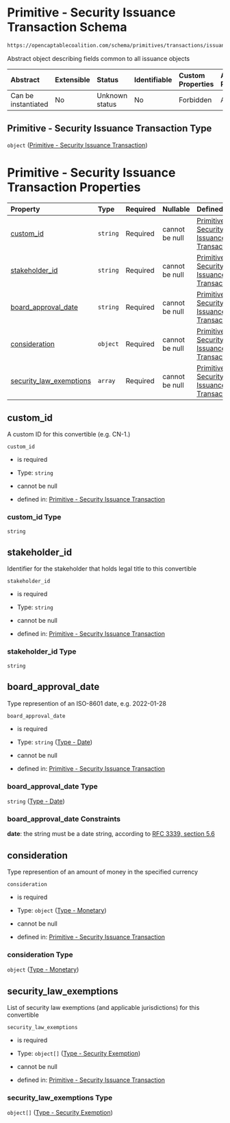 # Primitive - Security Issuance Transaction Schema

```txt
https://opencaptablecoalition.com/schema/primitives/transactions/issuance/BaseIssuance.schema.json
```

Abstract object describing fields common to all issuance objects

| Abstract            | Extensible | Status         | Identifiable | Custom Properties | Additional Properties | Access Restrictions | Defined In                                                                                                                |
| :------------------ | :--------- | :------------- | :----------- | :---------------- | :-------------------- | :------------------ | :------------------------------------------------------------------------------------------------------------------------ |
| Can be instantiated | No         | Unknown status | No           | Forbidden         | Allowed               | none                | [BaseIssuance.schema.json](../../schema/primitives/transactions/issuance/BaseIssuance.schema.json "open original schema") |

## Primitive - Security Issuance Transaction Type

`object` ([Primitive - Security Issuance Transaction](baseissuance.md))

# Primitive - Security Issuance Transaction Properties

| Property                                            | Type     | Required | Nullable       | Defined by                                                                                                                                                                                                                                                    |
| :-------------------------------------------------- | :------- | :------- | :------------- | :------------------------------------------------------------------------------------------------------------------------------------------------------------------------------------------------------------------------------------------------------------ |
| [custom_id](#custom_id)                             | `string` | Required | cannot be null | [Primitive - Security Issuance Transaction](baseissuance-properties-custom_id.md "https://opencaptablecoalition.com/schema/primitives/transactions/issuance/BaseIssuance.schema.json#/properties/custom_id")                                                  |
| [stakeholder_id](#stakeholder_id)                   | `string` | Required | cannot be null | [Primitive - Security Issuance Transaction](baseissuance-properties-stakeholder_id.md "https://opencaptablecoalition.com/schema/primitives/transactions/issuance/BaseIssuance.schema.json#/properties/stakeholder_id")                                        |
| [board_approval_date](#board_approval_date)         | `string` | Required | cannot be null | [Primitive - Security Issuance Transaction](eventdrivenvestingcondition-properties-event_occurred-oneof-type---date.md "https://opencaptablecoalition.com/schema/types/Date.schema.json#/properties/board_approval_date")                                     |
| [consideration](#consideration)                     | `object` | Required | cannot be null | [Primitive - Security Issuance Transaction](basetransfer-properties-type---monetary.md "https://opencaptablecoalition.com/schema/types/Monetary.schema.json#/properties/consideration")                                                                       |
| [security_law_exemptions](#security_law_exemptions) | `array`  | Required | cannot be null | [Primitive - Security Issuance Transaction](baseissuance-properties-security-issuance---security-exemption-array.md "https://opencaptablecoalition.com/schema/primitives/transactions/issuance/BaseIssuance.schema.json#/properties/security_law_exemptions") |

## custom_id

A custom ID for this convertible (e.g. CN-1.)

`custom_id`

*   is required

*   Type: `string`

*   cannot be null

*   defined in: [Primitive - Security Issuance Transaction](baseissuance-properties-custom_id.md "https://opencaptablecoalition.com/schema/primitives/transactions/issuance/BaseIssuance.schema.json#/properties/custom_id")

### custom_id Type

`string`

## stakeholder_id

Identifier for the stakeholder that holds legal title to this convertible

`stakeholder_id`

*   is required

*   Type: `string`

*   cannot be null

*   defined in: [Primitive - Security Issuance Transaction](baseissuance-properties-stakeholder_id.md "https://opencaptablecoalition.com/schema/primitives/transactions/issuance/BaseIssuance.schema.json#/properties/stakeholder_id")

### stakeholder_id Type

`string`

## board_approval_date

Type represention of an ISO-8601 date, e.g. 2022-01-28

`board_approval_date`

*   is required

*   Type: `string` ([Type - Date](eventdrivenvestingcondition-properties-event_occurred-oneof-type---date.md))

*   cannot be null

*   defined in: [Primitive - Security Issuance Transaction](eventdrivenvestingcondition-properties-event_occurred-oneof-type---date.md "https://opencaptablecoalition.com/schema/types/Date.schema.json#/properties/board_approval_date")

### board_approval_date Type

`string` ([Type - Date](eventdrivenvestingcondition-properties-event_occurred-oneof-type---date.md))

### board_approval_date Constraints

**date**: the string must be a date string, according to [RFC 3339, section 5.6](https://tools.ietf.org/html/rfc3339 "check the specification")

## consideration

Type represention of an amount of money in the specified currency

`consideration`

*   is required

*   Type: `object` ([Type - Monetary](basetransfer-properties-type---monetary.md))

*   cannot be null

*   defined in: [Primitive - Security Issuance Transaction](basetransfer-properties-type---monetary.md "https://opencaptablecoalition.com/schema/types/Monetary.schema.json#/properties/consideration")

### consideration Type

`object` ([Type - Monetary](basetransfer-properties-type---monetary.md))

## security_law_exemptions

List of security law exemptions (and applicable jurisdictions) for this convertible

`security_law_exemptions`

*   is required

*   Type: `object[]` ([Type - Security Exemption](baseissuance-properties-security-issuance---security-exemption-array-type---security-exemption.md))

*   cannot be null

*   defined in: [Primitive - Security Issuance Transaction](baseissuance-properties-security-issuance---security-exemption-array.md "https://opencaptablecoalition.com/schema/primitives/transactions/issuance/BaseIssuance.schema.json#/properties/security_law_exemptions")

### security_law_exemptions Type

`object[]` ([Type - Security Exemption](baseissuance-properties-security-issuance---security-exemption-array-type---security-exemption.md))
